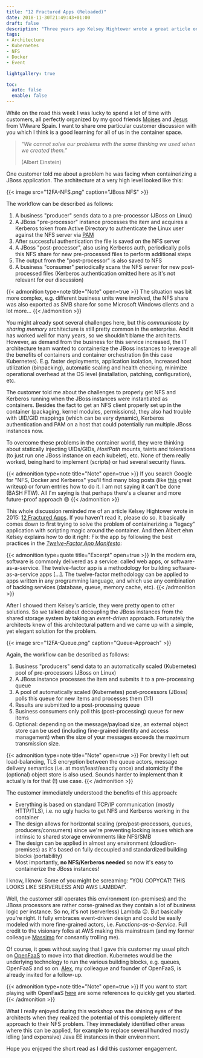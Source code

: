```yaml
---
title: "12 Fractured Apps (Reloaded)"
date: 2018-11-30T21:49:43+01:00
draft: false
description: "Three years ago Kelsey Hightower wrote a great article on how to refactor your applications correctly when going \"cloud-native\". A customer visit this week put me back in time, as the challenge was to containerize JBoss instances synchronizing via NFS..."
tags:
- Architecture
- Kubernetes
- NFS
- Docker
- Event

lightgallery: true

toc:
  auto: false
  enable: false
---
```


<!--more-->

While on the road this week I was lucky to spend a lot of time with customers, all perfectly organized by my good friends [Moises](https://twitter.com/mnavarro_mnm) and [Jesus](https://twitter.com/vJeFe) from VMware Spain. I want to share one particular customer discussion with you which I think is a good learning for all of us in the container space.

> *“We cannot solve our problems with the same thinking we used when we created them.”*
>
> (Albert Einstein)

One customer told me about a problem he was facing when containerizing a JBoss application. The architecture at a very high level looked like this:

{{< image src="12FA-NFS.png" caption="JBoss NFS" >}}

The workflow can be described as follows:

1. A business "producer" sends data to a pre-processor (JBoss on Linux)
2. A JBoss "pre-processor" instance processes the item and acquires a Kerberos token from Active Directory to authenticate the Linux user against the NFS server via [PAM](http://www.linux-pam.org/index.html)
3. After successful authentication the file is saved on the NFS server  
4. A JBoss "post-processor", also using Kerberos auth, periodically polls this NFS share for new pre-processed files to perform additional steps
5. The output from the "post-processor" is also saved to NFS
6. A business "consumer" periodically scans the NFS server for new post-processed files (Kerberos authentication omitted here as it's not relevant for our discussion)

{{< admonition type=note title="Note" open=true >}}
The situation was bit more complex, e.g. different business units were involved, the NFS share was also exported as SMB share for some Microsoft Windows clients and a lot more...
{{< /admonition >}}

You might already spot several challenges here, but this *communicate by sharing memory* architecture is still pretty common in the enterprise. And it has worked well for many years, so we shouldn't blame the architects. However, as demand from the business for this service increased, the IT architecture team wanted to containerize the JBoss instances to leverage all the benefits of containers and container orchestration (in this case Kubernetes). E.g. faster deployments, application isolation, increased host utilization (binpacking), automatic scaling and health checking, minimize operational overhead at the OS level (installation, patching, configuration), etc.

The customer told me about the challenges to properly get NFS and Kerberos running when the JBoss instances were instantiated as containers. Besides the fact to get an NFS client properly set up in the container (packaging, kernel modules, permissions), they also had trouble with UID/GID mappings (which can be very dynamic), Kerberos authentication and PAM on a host that could potentially run multiple JBoss instances now. 

To overcome these problems in the container world, they were thinking about statically injecting UIDs/GIDs, *HostPath* mounts, taints and tolerations (to just run one JBoss instance on each kubelet), etc. None of them really worked, being hard to implement (scripts) or had several security flaws. 

{{< admonition type=note title="Note" open=true >}}
If you search Google for "NFS, Docker and Kerberos" you'll find many blog posts (like [this](https://whyistheinternetbroken.wordpress.com/2018/08/16/securing-nfs-mounts-in-a-docker-container/) great writeup) or forum entries how to do it. I am not saying it can't be done (BASH FTW). All I'm saying is that perhaps there's a cleaner and more future-proof approach 😄
{{< /admonition >}}

This whole discussion reminded me of an article Kelsey Hightower wrote in 2015:
[12 Fractured
Apps](https://medium.com/@kelseyhightower/12-fractured-apps-1080c73d481c). If
you haven't read it, please do so. It basically comes down to first trying to
solve the problem of containerizing a "legacy" application with scripting magic
around the container. And then Albert ehm Kelsey explains how to do it right:
Fix the app by following the best practices in the *[Twelve-Factor App
Manifesto](https://12factor.net/)*:

{{< admonition type=quote title="Excerpt" open=true >}}
In the modern era, software is commonly delivered as a service: called web apps, or software-as-a-service. The twelve-factor app is a methodology for building software-as-a-service apps [...]. The twelve-factor methodology can be applied to apps written in any programming language, and which use any combination of backing services (database, queue, memory cache, etc).
{{< /admonition >}}


After I showed them Kelsey's article, they were pretty open to other solutions. So we talked about decoupling the JBoss instances from the shared storage system by taking an *event-driven* approach. Fortunately the architects knew of this architectural pattern and we came up with a simple, yet elegant solution for the problem.

{{< image src="12FA-Queue.png" caption="Queue-Approach" >}}

Again, the workflow can be described as follows:

1. Business "producers" send data to an automatically scaled (Kubernetes) pool of pre-processors (JBoss on Linux)
2. A JBoss instance processes the item and submits it to a pre-processing queue
3. A pool of automatically scaled (Kubernetes) post-processors (JBoss) polls this queue for new items and processes them (1:1)
4. Results are submitted to a post-processing queue
5. Business consumers only poll this (post-processing) queue for new items
6. Optional: depending on the message/payload size, an external object store can be used (including fine-grained identity and access management) when the size of your messages exceeds the maximum transmission size.

{{< admonition type=note title="Note" open=true >}}
For brevity I left out load-balancing, TLS encryption between the queue actors, message delivery semantics (i.e. at most/least/exactly once) and atomicity if the (optional) object store is also used. Sounds harder to implement than it actually is for that (!) use case.
{{< /admonition >}}

The customer immediately understood the benefits of this approach:

- Everything is based on standard TCP/IP communication (mostly HTTP/TLS), i.e. no ugly hacks to get NFS and Kerberos working in the container
- The design allows for horizontal scaling (pre/post-processors, queues, producers/consumers) since we're preventing locking issues which are intrinsic to shared storage environments like NFS/SMB
- The design can be applied in almost any environment (cloud/on-premises) as it's based on fully decoupled and standardized building blocks (portability)
- Most importantly, **no NFS/Kerberos needed** so now it's easy to containerize the JBoss instances!

I know, I know. Some of you might be screaming: "YOU COPYCAT! THIS LOOKS LIKE SERVERLESS AND AWS LAMBDA!". 

Well, the customer still operates this environment (on-premises) and the JBoss processors are rather corse-grained as they contain a lot of business logic per instance. So no, it's not (serverless) Lambda 😉. But basically you're right. It fully embraces event-driven design and could be easily modeled with more fine-grained actors, i.e. *Functions-as-a-Service*. Full credit to the visionary folks at AWS making this mainstream (and my former colleague [Massimo](https://twitter.com/mreferre) for consantly trolling me).

Of course, it goes without saying that I gave this customer my usual pitch on 
[OpenFaaS](https://docs.openfaas.com/) to move into that direction. Kubernetes would be the underlying technology to run the various building blocks, e.g. queues, OpenFaaS and so on. [Alex](https://twitter.com/alexellisuk), my colleague and founder of OpenFaaS, is already invited for a follow-up.

{{< admonition type=note title="Note" open=true >}}
If you want to start playing with OpenFaaS [here](https://blog.alexellis.io/three-ways-to-learn-serverless-openfaas/) are some references to quickly get you started.
{{< /admonition >}}

What I really enjoyed during this workshop was the shining eyes of the architects when they realized the potential of this completely different approach to their NFS problem. They immediately identified other areas where this can be applied, for example to replace several hundred mostly idling (and expensive) Java EE instances in their environment.

Hope you enjoyed the short read as I did this customer engagement.